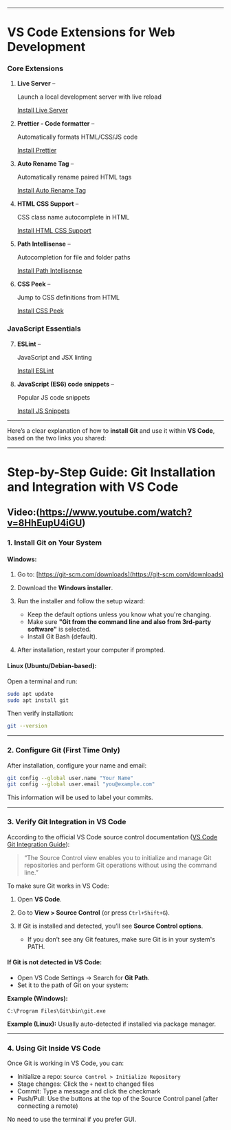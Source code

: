 
---

# VS Code Extensions for Web Development

### Core Extensions

1. **Live Server** –

    Launch a local development server with live reload

    [Install Live Server](https://marketplace.visualstudio.com/items?itemName=ritwickdey.LiveServer)

2. **Prettier - Code formatter** –

    Automatically formats HTML/CSS/JS code
    
    [Install Prettier](https://marketplace.visualstudio.com/items?itemName=esbenp.prettier-vscode)

3. **Auto Rename Tag** –

    Automatically rename paired HTML tags

    [Install Auto Rename Tag](https://marketplace.visualstudio.com/items?itemName=formulahendry.auto-rename-tag)

4. **HTML CSS Support** –

    CSS class name autocomplete in HTML

    [Install HTML CSS Support](https://marketplace.visualstudio.com/items?itemName=ecmel.vscode-html-css)

5. **Path Intellisense** –

    Autocompletion for file and folder paths

    [Install Path Intellisense](https://marketplace.visualstudio.com/items?itemName=christian-kohler.path-intellisense)

6. **CSS Peek** –

    Jump to CSS definitions from HTML

    [Install CSS Peek](https://marketplace.visualstudio.com/items?itemName=pranaygp.vscode-css-peek)

### JavaScript Essentials

7. **ESLint** –

    JavaScript and JSX linting

    [Install ESLint](https://marketplace.visualstudio.com/items?itemName=dbaeumer.vscode-eslint)

8. **JavaScript (ES6) code snippets** –

    Popular JS code snippets

    [Install JS Snippets](https://marketplace.visualstudio.com/items?itemName=xabikos.JavaScriptSnippets)

 
---
Here’s a clear explanation of how to **install Git** and use it within **VS Code**, based on the two links you shared:

---

# Step-by-Step Guide: Git Installation and Integration with VS Code
## Video:(https://www.youtube.com/watch?v=8HhEupU4iGU)

### 1. **Install Git on Your System**

#### Windows:

1. Go to: [https://git-scm.com/downloads](https://git-scm.com/downloads)
2. Download the **Windows installer**.
3. Run the installer and follow the setup wizard:

   * Keep the default options unless you know what you're changing.
   * Make sure **"Git from the command line and also from 3rd-party software"** is selected.
   * Install Git Bash (default).
4. After installation, restart your computer if prompted.

#### Linux (Ubuntu/Debian-based):

Open a terminal and run:

```bash
sudo apt update
sudo apt install git
```

Then verify installation:

```bash
git --version
```

---

### 2. **Configure Git (First Time Only)**

After installation, configure your name and email:

```bash
git config --global user.name "Your Name"
git config --global user.email "you@example.com"
```

This information will be used to label your commits.

---

### 3. **Verify Git Integration in VS Code**

According to the official VS Code source control documentation
([VS Code Git Integration Guide](http://code.visualstudio.com/docs/sourcecontrol/overview#:~:text=The%20Source%20Control%20view%20enables,without%20using%20the%20command%20line.&text=Make%20sure%20that%20Git%20is,before%20you%20get%20these%20features.)):

> “The Source Control view enables you to initialize and manage Git repositories and perform Git operations without using the command line.”

To make sure Git works in VS Code:

1. Open **VS Code**.
2. Go to **View > Source Control** (or press `Ctrl+Shift+G`).
3. If Git is installed and detected, you’ll see **Source Control options**.

   * If you don’t see any Git features, make sure Git is in your system's PATH.

#### If Git is not detected in VS Code:

* Open VS Code Settings → Search for **Git Path**.
* Set it to the path of Git on your system:

**Example (Windows):**

```
C:\Program Files\Git\bin\git.exe
```

**Example (Linux):**
Usually auto-detected if installed via package manager.

---

### 4. **Using Git Inside VS Code**

Once Git is working in VS Code, you can:

* Initialize a repo: `Source Control > Initialize Repository`
* Stage changes: Click the `+` next to changed files
* Commit: Type a message and click the checkmark
* Push/Pull: Use the buttons at the top of the Source Control panel (after connecting a remote)

No need to use the terminal if you prefer GUI.
 
